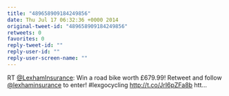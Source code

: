 ```yaml
---
title: "489658909184249856"
date: Thu Jul 17 06:32:36 +0000 2014
original-tweet-id: "489658909184249856"
retweets: 0
favorites: 0
reply-tweet-id: ""
reply-user-id: ""
reply-user-screen-name: ""
---
```

RT <a href="https://twitter.com/LexhamInsurance">@LexhamInsurance</a>: Win a road bike worth £679.99! Retweet and follow <a href="https://twitter.com/lexhaminsurance">@lexhaminsurance</a> to enter! #lexgocycling 
http://t.co/JrI6pZFa8b htt…
